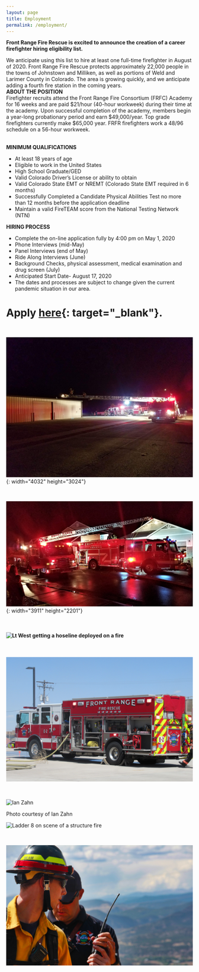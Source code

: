 ```yaml
---
layout: page
title: Employment
permalink: /employment/
---
```


**Front Range Fire Rescue is excited to announce the creation of a career firefighter hiring eligibility list.**

We anticipate using this list to hire at least one full-time firefighter in August of 2020. Front Range Fire Rescue protects approximately 22,000 people in the towns of Johnstown and Milliken, as well as portions of Weld and Larimer County in Colorado. The area is growing quickly, and we anticipate adding a fourth fire station in the coming years.<br>**ABOUT THE POSITION**<br>Firefighter recruits attend the Front Range Fire Consortium (FRFC) Academy for 16 weeks and are paid $21/hour (40-hour workweek) during their time at the academy. Upon successful completion of the academy, members begin a year-long probationary period and earn $49,000/year. Top grade firefighters currently make $65,000 year. FRFR firefighters work a 48/96 schedule on a 56-hour workweek.

<br>**MINIMUM QUALIFICATIONS**

* At least 18 years of age
* Eligible to work in the United States
* High School Graduate/GED
* Valid Colorado Driver’s License or ability to obtain
* Valid Colorado State EMT or NREMT (Colorado State EMT required in 6 months)
* Successfully Completed a Candidate Physical Abilities Test no more than 12 months before the application deadline
* Maintain a valid FireTEAM score from the National Testing Network (NTN)

**HIRING PROCESS**

* Complete the on-line application fully by 4:00 pm on May 1, 2020&nbsp;
* Phone Interviews (mid-May)
* Panel Interviews (end of May)
* Ride Along Interviews (June)
* Background Checks, physical assessment, medical examination and drug screen (July)
* Anticipated Start Date- August 17, 2020
* The dates and processes are subject to change given the current pandemic situation in our area.

# **Apply [here](https://form.jotform.com/200545889668169){: target="_blank"}.**

&nbsp;

![](/uploads/20190413-230043.jpg "Engine 2 and Ladder 8 investigate a reported commercial structure fire"){: width="4032" height="3024"}

&nbsp;

![](/uploads/20190707-211954.jpg "Ladder 8 and Engine 2 on a working attic fire"){: width="3911" height="2201"}

&nbsp;

#### ![](/uploads/img-8930.jpg "Lt West getting a hoseline deployed on a fire")

&nbsp;

![](/uploads/img-0034.JPG "Engine 2 at live fire training")

&nbsp;

![Ian Zahn](/uploads/copy-of-wm-9225.jpg "Engine 1 and LFRA Tower 6 working a traffic accident. Photo courtesy of Ian Zahn")

Photo courtesy of Ian Zahn

![](/uploads/img-1098.jpg "Ladder 8 on scene of a structure fire")

&nbsp;

![](/uploads/img-2253.jpg "Engineer Beam and Battalion Chief Doyon on a wildland fire")